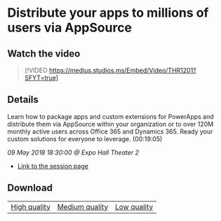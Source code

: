 # Distribute your apps to millions of users via AppSource

## Watch the video
> [!VIDEO https://medius.studios.ms/Embed/Video/THR1201?SFYT=true]

## Details

Learn how to package apps and custom extensions for PowerApps and distribute them via AppSource within your organization or to over 120M monthly active users across Office 365 and Dynamics 365. Ready your custom solutions for everyone to leverage. (00:19:05)

*09 May 2018 18:30:00 @ Expo Hall Theater 2*

- [Link to the session page](https://channel9.msdn.com/Events/Build/2018/THR1201)

## Download

||||
|:--:|:----:|:-:|
|[High quality](https://sec.ch9.ms/ch9/9803/59cdfde6-e3e4-45f0-a335-51ef18f99803/THR1201_high.mp4)|[Medium quality](https://sec.ch9.ms/ch9/9803/59cdfde6-e3e4-45f0-a335-51ef18f99803/THR1201_mid.mp4)|[Low quality](https://sec.ch9.ms/ch9/9803/59cdfde6-e3e4-45f0-a335-51ef18f99803/THR1201.mp4)